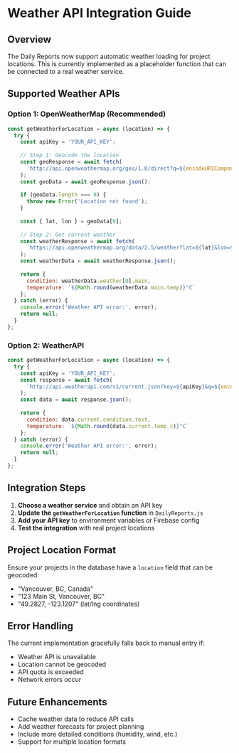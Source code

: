 # Weather API Integration Guide

## Overview
The Daily Reports now support automatic weather loading for project locations. This is currently implemented as a placeholder function that can be connected to a real weather service.

## Supported Weather APIs

### Option 1: OpenWeatherMap (Recommended)
```javascript
const getWeatherForLocation = async (location) => {
  try {
    const apiKey = 'YOUR_API_KEY';
    
    // Step 1: Geocode the location
    const geoResponse = await fetch(
      `http://api.openweathermap.org/geo/1.0/direct?q=${encodeURIComponent(location)}&limit=1&appid=${apiKey}`
    );
    const geoData = await geoResponse.json();
    
    if (geoData.length === 0) {
      throw new Error('Location not found');
    }
    
    const { lat, lon } = geoData[0];
    
    // Step 2: Get current weather
    const weatherResponse = await fetch(
      `https://api.openweathermap.org/data/2.5/weather?lat=${lat}&lon=${lon}&appid=${apiKey}&units=metric`
    );
    const weatherData = await weatherResponse.json();
    
    return {
      condition: weatherData.weather[0].main,
      temperature: `${Math.round(weatherData.main.temp)}°C`
    };
  } catch (error) {
    console.error('Weather API error:', error);
    return null;
  }
};
```

### Option 2: WeatherAPI
```javascript
const getWeatherForLocation = async (location) => {
  try {
    const apiKey = 'YOUR_API_KEY';
    const response = await fetch(
      `http://api.weatherapi.com/v1/current.json?key=${apiKey}&q=${encodeURIComponent(location)}`
    );
    const data = await response.json();
    
    return {
      condition: data.current.condition.text,
      temperature: `${Math.round(data.current.temp_c)}°C`
    };
  } catch (error) {
    console.error('Weather API error:', error);
    return null;
  }
};
```

## Integration Steps

1. **Choose a weather service** and obtain an API key
2. **Update the `getWeatherForLocation` function** in `DailyReports.js`
3. **Add your API key** to environment variables or Firebase config
4. **Test the integration** with real project locations

## Project Location Format

Ensure your projects in the database have a `location` field that can be geocoded:
- "Vancouver, BC, Canada"
- "123 Main St, Vancouver, BC"
- "49.2827, -123.1207" (lat/lng coordinates)

## Error Handling

The current implementation gracefully falls back to manual entry if:
- Weather API is unavailable
- Location cannot be geocoded
- API quota is exceeded
- Network errors occur

## Future Enhancements

- Cache weather data to reduce API calls
- Add weather forecasts for project planning
- Include more detailed conditions (humidity, wind, etc.)
- Support for multiple location formats
